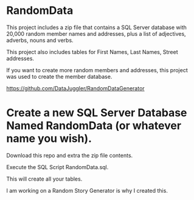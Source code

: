 # RandomData
This project includes a zip file that contains a SQL Server database with 20,000 random member names and addresses, plus a list of adjectives, adverbs, nouns and verbs.

This project also includes tables for First Names, Last Names, Street addresses.

If you want to create more random members and addresses, this project was used to create the member database.

https://github.com/DataJuggler/RandomDataGenerator

# Create a new SQL Server Database Named RandomData (or whatever name you wish).
Download this repo and extra the zip file contents. 

Execute the SQL Script RandomData.sql.

This will create all your tables.

I am working on a Random Story Generator is why I created this.

